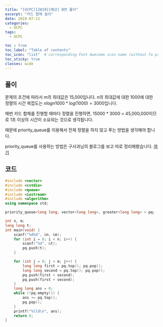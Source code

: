 ```yaml
---
title: "[UCPC][2019][예선] B번 풀이"
excerpt: "카드 합체 놀이"
date: 2019-07-11
categories:
  - UCPC
tags:
  - UCPC

toc : true
toc_label: "Table of contents"
toc_icon: "list"  # corresponding Font Awesome icon name (without fa prefix)
toc_sticky: true
classes: wide  
---
```


## 풀이

문제의 조건에 따라서 m의 최대값은 15,000입니다. n의 최대값에 대한 1000에 대한 정렬의 시간 복잡도는 $nlogn 1000 * log(1000) = 3000$입니다.  

매번 카드 합체를 진행할 때마다 정렬을 진행하면, 15000 * 3000 = 45,000,000이므로 1초 이상의 시간이 소요되는 것으로 생각됩니다.  

때문에 priority_queue를 이용해서 전체 정렬을 하지 않고 푸는 방법을 생각해야 합니다.  

priority_queue를 사용하는 방법은 구사과님의 블로그를 보고 따로 정리해봤습니다. [여기]()  

## 코드

```cpp
#include <vector>
#include <cstdio>
#include <queue>
#include <iostream>
#include <algorithm>
using namespace std;

priority_queue<long long, vector<long long>, greater<long long> > pq;

int n, m;
long long t;
int main(void) {
	scanf("%d%d", &n, &m);
	for (int i = 0; i < n; i++) {
		scanf("%d", &t);
		pq.push(t);
	}

	for (int j = 0; j < m; j++) {
		long long first = pq.top(); pq.pop();
		long long second = pq.top(); pq.pop();
		pq.push(first + second);
		pq.push(first + second);
	}
	long long ans = 0;
	while (!pq.empty()) {
		ans += pq.top();
		pq.pop();
	}
	printf("%lld\n", ans);
	return 0;
}


```